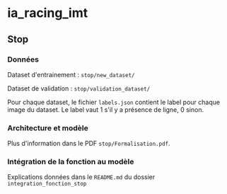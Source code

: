 # ia\_racing\_imt
## Stop

### Données
Dataset d'entrainement : `stop/new_dataset/`

Dataset de validation : `stop/validation_dataset/`

Pour chaque dataset, le fichier `labels.json` contient le label pour chaque image du dataset. Le label vaut 1 s'il y a présence de ligne, 0 sinon.

### Architecture et modèle
Plus d'information dans le PDF `stop/Formalisation.pdf`.

### Intégration de la fonction au modèle
Explications données dans le `README.md` du dossier `integration_fonction_stop`

